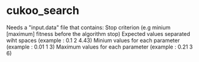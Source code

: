 # cukoo_search

Needs a "input.data" file that contains:
Stop criterion (e.g minium [maximum] fitness before the algorithm stop)
Expected values separated wiht spaces (example : 0.1 2 4.43)
Minium values for each parameter (example : 0.01 1 3)
Maximum values for each parameter (example : 0.21 3 6)
